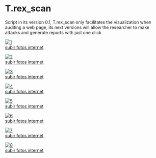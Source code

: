 # T.rex_scan
Script in its version 0.1, T.rex_scan only facilitates the visualization when auditing a web page, its next versions will allow the researcher to make attacks and generate reports with just one click

<a href="https://ibb.co/cbeGq7"><img src="https://preview.ibb.co/jBu5iS/1.png" alt="1" border="0"></a><br /><a target='_blank' href='https://es.imgbb.com/'>subir fotos internet</a><br />

<a href="https://ibb.co/hF5T3S"><img src="https://preview.ibb.co/ganxxn/2.png" alt="2" border="0"></a><br /><a target='_blank' href='https://es.imgbb.com/'>subir fotos internet</a><br />

<a href="https://ibb.co/bVGeA7"><img src="https://preview.ibb.co/huL6q7/3.png" alt="3" border="0"></a><br /><a target='_blank' href='https://es.imgbb.com/'>subir fotos internet</a><br />

<a href="https://ibb.co/dquucn"><img src="https://preview.ibb.co/eVCQiS/4.png" alt="4" border="0"></a><br /><a target='_blank' href='https://es.imgbb.com/'>subir fotos internet</a><br />

<a href="https://ibb.co/cBPhV7"><img src="https://preview.ibb.co/dhFZcn/5.png" alt="5" border="0"></a><br /><a target='_blank' href='https://es.imgbb.com/'>subir fotos internet</a><br />

<a href="https://ibb.co/isk0Hn"><img src="https://preview.ibb.co/ekqBOS/6.png" alt="6" border="0"></a><br /><a target='_blank' href='https://es.imgbb.com/'>subir fotos internet</a><br />

<a href="https://ibb.co/cvQNV7"><img src="https://preview.ibb.co/g2LBOS/7.png" alt="7" border="0"></a><br /><a target='_blank' href='https://es.imgbb.com/'>subir fotos internet</a><br />

<a href="https://ibb.co/cuxQiS"><img src="https://preview.ibb.co/nKxQiS/8.png" alt="8" border="0"></a><br /><a target='_blank' href='https://es.imgbb.com/'>subir fotos internet</a><br />
